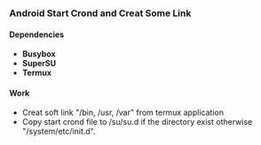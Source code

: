 ### Android Start Crond and Creat Some Link

#### Dependencies

+ **Busybox**
+ **SuperSU**
+ **Termux**

#### Work

+ Creat soft link "/bin, /usr, /var" from termux application
+ Copy start crond file to /su/su.d if the directory exist otherwise "/system/etc/init.d".
